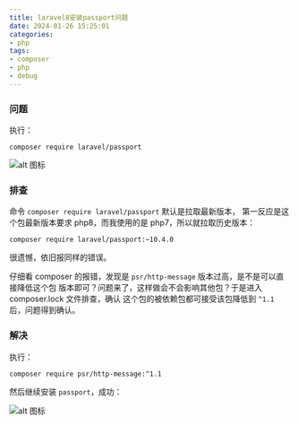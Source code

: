 ```yaml
---
title: laravel8安装passport问题
date: 2024-01-26 15:25:01
categories:
- php 
tags:
- composer
- php
- debug
---
```


### 问题

执行：

```shell
composer require laravel/passport
```

![alt 图标](https://img.czjge.cn/blog/%E5%BE%AE%E4%BF%A1%E6%88%AA%E5%9B%BE_20240126154541.png)

### 排查

命令 `composer require laravel/passport` 默认是拉取最新版本，
第一反应是这个包最新版本要求 php8，而我使用的是 php7，所以就拉取历史版本：

```shell
composer require laravel/passport:~10.4.0
```

很遗憾，依旧报同样的错误。  

仔细看 composer 的报错，发现是 `psr/http-message` 版本过高，是不是可以直接降低这个包 版本即可？问题来了，这样做会不会影响其他包？于是进入 composer.lock 文件排查，确认 这个包的被依赖包都可接受该包降低到 `^1.1` 后，问题得到确认。

### 解决

执行：

```shell
composer require psr/http-message:^1.1
```

然后继续安装 `passport`，成功：

![alt 图标](https://img.czjge.cn/blog/%E5%BE%AE%E4%BF%A1%E6%88%AA%E5%9B%BE_20240126160011.png)

